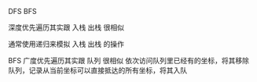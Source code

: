 DFS BFS

深度优先遍历其实跟 入栈 出栈 很相似

通常使用递归来模拟 入栈 出栈 的操作


BFS
广度优先遍历其实跟 队列 很相似
依次访问队列里已经有的坐标，将其移除队列，记录从当前坐标可以直接抵达的所有坐标，将其入队
